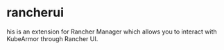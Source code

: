 # rancherui
his is an extension for Rancher Manager which allows you to interact with KubeArmor through Rancher UI.
